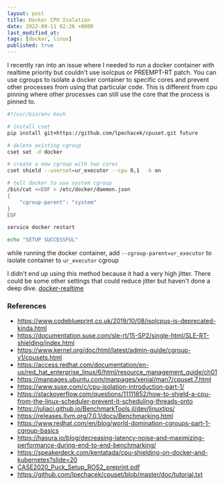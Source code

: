 ```yaml
---
layout: post
title: Docker CPU Isolation
date: 2022-09-11 02:26 +0000
last_modified_at: 
tags: [docker, linux]
published: true
---
```


I recently ran into an issue where I needed to run a docker container with realtime
priority but couldn't use isolcpus or PREEMPT-RT patch. You can use cgroups to isolate
a docker container to specific cores and prevent other processes from using that particular code.
This is different from cpu pinning where other processes can still use the core that the
process is pinned to. 


```bash
#!/usr/bin/env bash

# install cset
pip install git+https://github.com/lpechacek/cpuset.git future

# delete existing cgroup
cset set -d docker

# create a new cgroup with two cores
cset shield --userset=ur_executor --cpu 0,1  -k on

# tell docker to use system cgroup
/bin/cat <<EOF > /etc/docker/daemon.json
{
    "cgroup-parent": "system"
}
EOF

service docker restart

echo "SETUP SUCCESSFUL"
```

while running the docker container, add `--cgroup-parent=ur_executor` to isolate container
to `ur_executor` cgroup


I didn't end up using this method because it had a very high jitter. There could be some other
settings that could reduce jitter but haven't done a deep dive. [docker-realtime](https://github.com/2b-t/docker-realtime)

### References
- <https://www.codeblueprint.co.uk/2019/10/08/isolcpus-is-deprecated-kinda.html>
- <https://documentation.suse.com/sle-rt/15-SP2/single-html/SLE-RT-shielding/index.html>
- <https://www.kernel.org/doc/html/latest/admin-guide/cgroup-v1/cpusets.html>
- <https://access.redhat.com/documentation/en-us/red_hat_enterprise_linux/6/html/resource_management_guide/ch01>
- <https://manpages.ubuntu.com/manpages/xenial/man7/cpuset.7.html>
- <https://www.suse.com/c/cpu-isolation-introduction-part-1/>
- <https://stackoverflow.com/questions/11111852/how-to-shield-a-cpu-from-the-linux-scheduler-prevent-it-scheduling-threads-onto>
- <https://juliaci.github.io/BenchmarkTools.jl/dev/linuxtips/>
- <https://releases.llvm.org/7.0.1/docs/Benchmarking.html>
- <https://www.redhat.com/en/blog/world-domination-cgroups-part-1-cgroup-basics>
- <https://hasura.io/blog/decreasing-latency-noise-and-maximizing-performance-during-end-to-end-benchmarking/>
- <https://speakerdeck.com/kentatada/cpu-shielding-on-docker-and-kubernetes?slide=20>
- [CASE2020_Puck_Setup_ROS2_preprint.pdf](https://www.researchgate.net/publication/344842072_Distributed_and_Synchronized_Setup_towards_Real-Time_Robotic_Control_using_ROS2_on_Linux)
- <https://github.com/lpechacek/cpuset/blob/master/doc/tutorial.txt>
